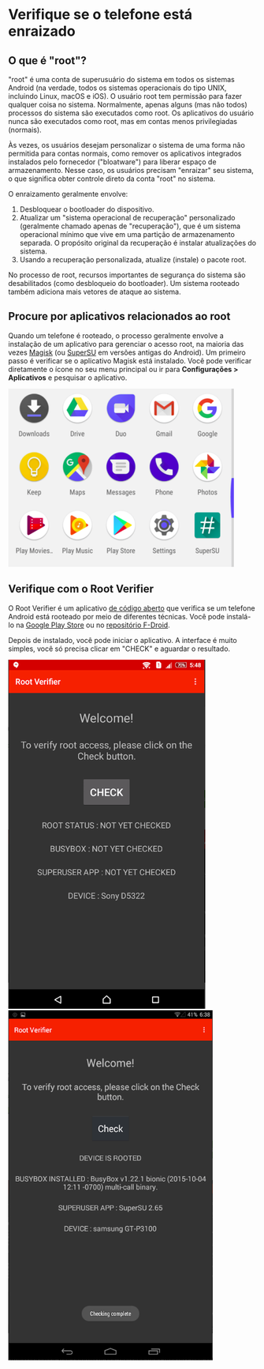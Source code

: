 # Verifique se o telefone está enraizado

## O que é "root"?

"root" é uma conta de superusuário do sistema em todos os sistemas Android (na verdade, todos os sistemas operacionais do tipo UNIX, incluindo Linux, macOS e iOS). O usuário root tem permissão para fazer qualquer coisa no sistema. Normalmente, apenas alguns (mas não todos) processos do sistema são executados como root. Os aplicativos do usuário nunca são executados como root, mas em contas menos privilegiadas (normais).

Às vezes, os usuários desejam personalizar o sistema de uma forma não permitida para contas normais, como remover os aplicativos integrados instalados pelo fornecedor ("bloatware") para liberar espaço de armazenamento. Nesse caso, os usuários precisam "enraizar" seu sistema, o que significa obter controle direto da conta "root" no sistema.

O enraizamento geralmente envolve:

1. Desbloquear o bootloader do dispositivo.
2. Atualizar um "sistema operacional de recuperação" personalizado (geralmente chamado apenas de "recuperação"), que é um sistema operacional mínimo que vive em uma partição de armazenamento separada. O propósito original da recuperação é instalar atualizações do sistema.
3. Usando a recuperação personalizada, atualize (instale) o pacote root.

No processo de root, recursos importantes de segurança do sistema são desabilitados (como desbloqueio do bootloader). Um sistema rooteado também adiciona mais vetores de ataque ao sistema.

## Procure por aplicativos relacionados ao root

Quando um telefone é rooteado, o processo geralmente envolve a instalação de um aplicativo para gerenciar o acesso root, na maioria das vezes [Magisk](https://github.com/topjohnwu/Magisk) (ou [SuperSU](http://www.supersu.com/) em versões antigas do Android). Um primeiro passo é verificar se o aplicativo Magisk está instalado. Você pode verificar diretamente o ícone no seu menu principal ou ir para **Configurações > Aplicativos** e pesquisar o aplicativo.

![](../.gitbook/assets/supersu.png)

## Verifique com o Root Verifier

O Root Verifier é um aplicativo [de código aberto](https://github.com/abcdjdj/RootVerifier-APP) que verifica se um telefone Android está rooteado por meio de diferentes técnicas. Você pode instalá-lo na [Google Play Store](https://play.google.com/store/apps/details?id=com.abcdjdj.rootverifier) ​​ou no [repositório F-Droid](https://f-droid.org/packages/com.abcdjdj.rootverifier/).

Depois de instalado, você pode iniciar o aplicativo. A interface é muito simples, você só precisa clicar em "CHECK" e aguardar o resultado.

![](../.gitbook/assets/rootverifier1.png) ![](../.gitbook/assets/rootverifier2.png)
